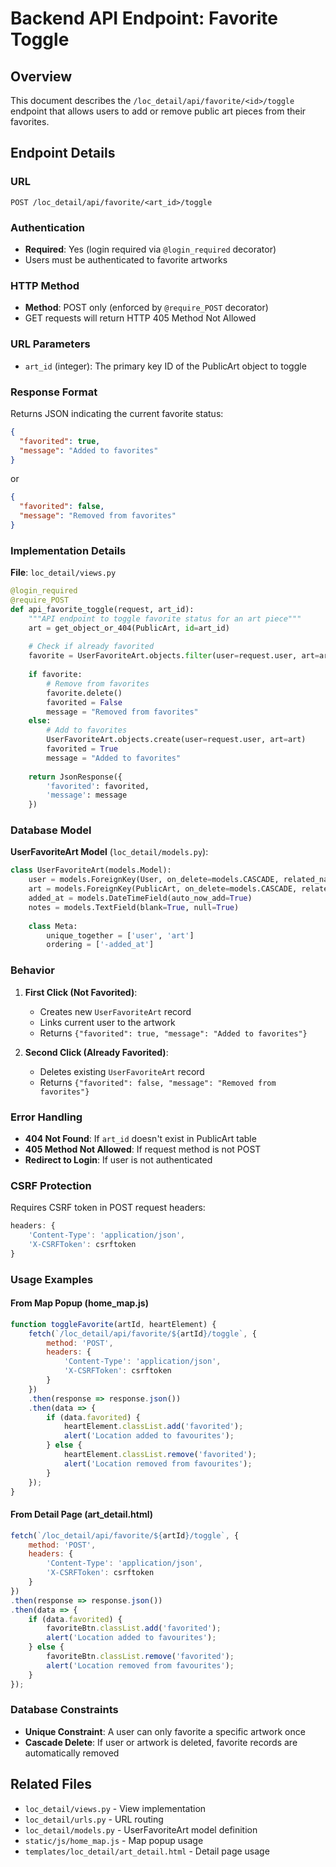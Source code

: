 # Backend API Endpoint: Favorite Toggle

## Overview
This document describes the `/loc_detail/api/favorite/<id>/toggle` endpoint that allows users to add or remove public art pieces from their favorites.

## Endpoint Details

### URL
```
POST /loc_detail/api/favorite/<art_id>/toggle
```

### Authentication
- **Required**: Yes (login required via `@login_required` decorator)
- Users must be authenticated to favorite artworks

### HTTP Method
- **Method**: POST only (enforced by `@require_POST` decorator)
- GET requests will return HTTP 405 Method Not Allowed

### URL Parameters
- `art_id` (integer): The primary key ID of the PublicArt object to toggle

### Response Format
Returns JSON indicating the current favorite status:

```json
{
  "favorited": true,
  "message": "Added to favorites"
}
```

or

```json
{
  "favorited": false,
  "message": "Removed from favorites"
}
```

### Implementation Details

**File**: `loc_detail/views.py`

```python
@login_required
@require_POST
def api_favorite_toggle(request, art_id):
    """API endpoint to toggle favorite status for an art piece"""
    art = get_object_or_404(PublicArt, id=art_id)
    
    # Check if already favorited
    favorite = UserFavoriteArt.objects.filter(user=request.user, art=art).first()
    
    if favorite:
        # Remove from favorites
        favorite.delete()
        favorited = False
        message = "Removed from favorites"
    else:
        # Add to favorites
        UserFavoriteArt.objects.create(user=request.user, art=art)
        favorited = True
        message = "Added to favorites"
    
    return JsonResponse({
        'favorited': favorited,
        'message': message
    })
```

### Database Model

**UserFavoriteArt Model** (`loc_detail/models.py`):
```python
class UserFavoriteArt(models.Model):
    user = models.ForeignKey(User, on_delete=models.CASCADE, related_name='favorite_art')
    art = models.ForeignKey(PublicArt, on_delete=models.CASCADE, related_name='favorited_by')
    added_at = models.DateTimeField(auto_now_add=True)
    notes = models.TextField(blank=True, null=True)
    
    class Meta:
        unique_together = ['user', 'art']
        ordering = ['-added_at']
```

### Behavior
1. **First Click (Not Favorited)**:
   - Creates new `UserFavoriteArt` record
   - Links current user to the artwork
   - Returns `{"favorited": true, "message": "Added to favorites"}`

2. **Second Click (Already Favorited)**:
   - Deletes existing `UserFavoriteArt` record
   - Returns `{"favorited": false, "message": "Removed from favorites"}`

### Error Handling
- **404 Not Found**: If `art_id` doesn't exist in PublicArt table
- **405 Method Not Allowed**: If request method is not POST
- **Redirect to Login**: If user is not authenticated

### CSRF Protection
Requires CSRF token in POST request headers:
```javascript
headers: {
    'Content-Type': 'application/json',
    'X-CSRFToken': csrftoken
}
```

### Usage Examples

#### From Map Popup (home_map.js)
```javascript
function toggleFavorite(artId, heartElement) {
    fetch(`/loc_detail/api/favorite/${artId}/toggle`, {
        method: 'POST',
        headers: {
            'Content-Type': 'application/json',
            'X-CSRFToken': csrftoken
        }
    })
    .then(response => response.json())
    .then(data => {
        if (data.favorited) {
            heartElement.classList.add('favorited');
            alert('Location added to favourites');
        } else {
            heartElement.classList.remove('favorited');
            alert('Location removed from favourites');
        }
    });
}
```

#### From Detail Page (art_detail.html)
```javascript
fetch(`/loc_detail/api/favorite/${artId}/toggle`, {
    method: 'POST',
    headers: {
        'Content-Type': 'application/json',
        'X-CSRFToken': csrftoken
    }
})
.then(response => response.json())
.then(data => {
    if (data.favorited) {
        favoriteBtn.classList.add('favorited');
        alert('Location added to favourites');
    } else {
        favoriteBtn.classList.remove('favorited');
        alert('Location removed from favourites');
    }
});
```

### Database Constraints
- **Unique Constraint**: A user can only favorite a specific artwork once
- **Cascade Delete**: If user or artwork is deleted, favorite records are automatically removed

## Related Files
- `loc_detail/views.py` - View implementation
- `loc_detail/urls.py` - URL routing
- `loc_detail/models.py` - UserFavoriteArt model definition
- `static/js/home_map.js` - Map popup usage
- `templates/loc_detail/art_detail.html` - Detail page usage

